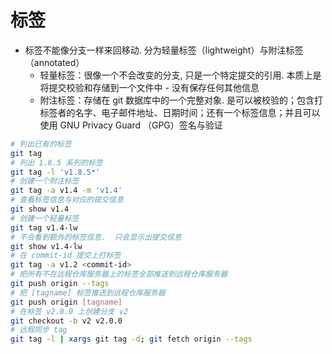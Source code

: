 # 标签

- 标签不能像分支一样来回移动. 分为轻量标签（lightweight）与附注标签（annotated）
  - 轻量标签：很像一个不会改变的分支, 只是一个特定提交的引用. 本质上是将提交校验和存储到一个文件中 - 没有保存任何其他信息
  - 附注标签：存储在 git 数据库中的一个完整对象.  是可以被校验的；包含打标签者的名字、电子邮件地址、日期时间；还有一个标签信息；并且可以使用 GNU Privacy Guard （GPG）签名与验证

```sh
# 列出已有的标签
git tag
# 列出 1.8.5 系列的标签
git tag -l 'v1.8.5*'
# 创建一个附注标签
git tag -a v1.4 -m 'v1.4'
# 查看标签信息与对应的提交信息
git show v1.4
# 创建一个轻量标签
git tag v1.4-lw
# 不会看到额外的标签信息.  只会显示出提交信息
git show v1.4-lw
# 在 commit-id 提交上打标签
git tag -a v1.2 <commit-id>
# 把所有不在远程仓库服务器上的标签全部推送到远程仓库服务器
git push origin --tags
# 把 [tagname] 标签推送到远程仓库服务器
git push origin [tagname]
# 在标签 v2.0.0 上创建分支 v2
git checkout -b v2 v2.0.0
# 远程同步 tag
git tag -l | xargs git tag -d; git fetch origin --tags
```
